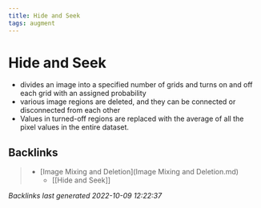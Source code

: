 ```yaml
---
title: Hide and Seek
tags: augment
---
```


# Hide and Seek
- divides an image into a specified number of grids and turns on and off each grid with an assigned probability
- various image regions are deleted, and they can be connected or disconnected from each other
- Values in turned-off regions are replaced with the average of all the pixel values in the entire dataset.

## Backlinks

> - [Image Mixing and Deletion](Image Mixing and Deletion.md)
>   - [[Hide and Seek]]

_Backlinks last generated 2022-10-09 12:22:37_
